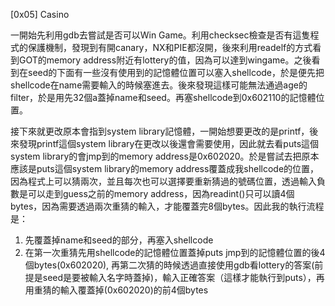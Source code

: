 [0x05] Casino

一開始先利用gdb去嘗試是否可以Win Game。利用checksec檢查是否有這隻程式的保護機制，發現到有開canary，NX和PIE都沒開，後來利用readelf的方式看到GOT的memory address附近有lottery的值，因為可以達到wingame。之後看到在seed的下面有一些沒有使用到的記憶體位置可以塞入shellcode，於是便先把shellcode在name需要輸入的時候塞進去。後來發現這樣可能無法通過age的filter，於是用先32個a蓋掉name和seed。再塞shellcode到0x602110的記憶體位置。

接下來就更改原本會指到system library記憶體，一開始想要更改的是printf，後來發現printf這個system library在更改以後還會需要使用，因此就去看puts這個system library的會jmp到的memory address是0x602020。於是嘗試去把原本應該是puts這個system library的memory address覆蓋成我shellcode的位置，因為程式上可以猜兩次，並且每次也可以選擇要重新猜過的號碼位置，透過輸入負數是可以走到guess之前的memory address，因為readint()只可以讀4個bytes，因為需要透過兩次重猜的輸入，才能覆蓋完8個bytes。因此我的執行流程是：

1. 先覆蓋掉name和seed的部分，再塞入shellcode
2. 在第一次重猜先用shellcode的記憶體位置蓋掉puts jmp到的記憶體位置的後4個bytes(0x602020), 再第二次猜的時候透過直接使用gdb看lottery的答案(前提是seed是要被輸入名字時蓋掉)，輸入正確答案（這樣才能執行到puts），再用重猜的輸入覆蓋掉(0x602020)的前4個bytes